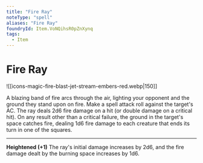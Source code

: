 ```yaml
---
title: "Fire Ray"
noteType: "spell"
aliases: "Fire Ray"
foundryId: Item.VoNQihsR0pZnXynq
tags:
  - Item
---
```


# Fire Ray
![[icons-magic-fire-blast-jet-stream-embers-red.webp|150]]

A blazing band of fire arcs through the air, lighting your opponent and the ground they stand upon on fire. Make a spell attack roll against the target's AC. The ray deals 2d6 fire damage on a hit (or double damage on a critical hit). On any result other than a critical failure, the ground in the target's space catches fire, dealing 1d6 fire damage to each creature that ends its turn in one of the squares.

* * *

**Heightened (+1)** The ray's initial damage increases by 2d6, and the fire damage dealt by the burning space increases by 1d6.
